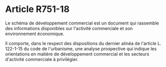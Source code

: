 # Article R751-18

Le schéma de développement commercial est un document qui rassemble des informations disponibles sur l'activité commerciale et son environnement économique.

Il comporte, dans le respect des dispositions du dernier alinéa de l'article L. 122-1-15 du code de l'urbanisme, une analyse prospective qui indique les orientations en matière de développement commercial et les secteurs d'activité commerciale à privilégier.
